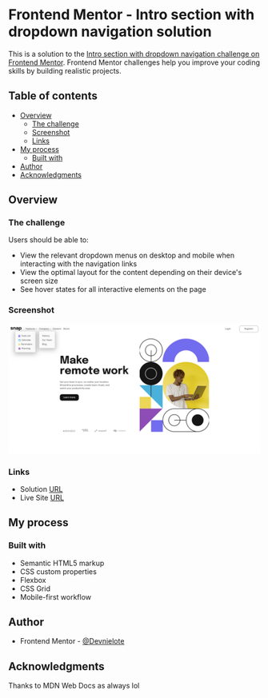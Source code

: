 # Frontend Mentor - Intro section with dropdown navigation solution

This is a solution to the [Intro section with dropdown navigation challenge on Frontend Mentor](https://www.frontendmentor.io/challenges/intro-section-with-dropdown-navigation-ryaPetHE5). Frontend Mentor challenges help you improve your coding skills by building realistic projects. 

## Table of contents

- [Overview](#overview)
  - [The challenge](#the-challenge)
  - [Screenshot](#screenshot)
  - [Links](#links)
- [My process](#my-process)
  - [Built with](#built-with)
- [Author](#author)
- [Acknowledgments](#acknowledgments)

## Overview

### The challenge

Users should be able to:

- View the relevant dropdown menus on desktop and mobile when interacting with the navigation links
- View the optimal layout for the content depending on their device's screen size
- See hover states for all interactive elements on the page

### Screenshot

![Desktop view](assets/images/dropdown1.png)

### Links

- Solution [URL](https://www.frontendmentor.io/solutions/responsive-landing-page-using-css-grid-and-flexbox-7W2W1FvlOn)
- Live Site [URL](https://devnielote.github.io/single-section-dropdown/)

## My process

### Built with

- Semantic HTML5 markup
- CSS custom properties
- Flexbox
- CSS Grid
- Mobile-first workflow

## Author

- Frontend Mentor - [@Devnielote](https://www.frontendmentor.io/profile/Devnielote)


## Acknowledgments

Thanks to MDN Web Docs as always lol
